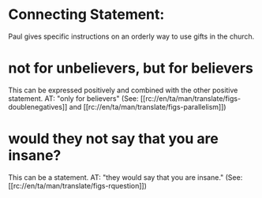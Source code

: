 # Connecting Statement:

Paul gives specific instructions on an orderly way to use gifts in the church.

# not for unbelievers, but for believers

This can be expressed positively and combined with the other positive statement. AT: "only for believers" (See: [[rc://en/ta/man/translate/figs-doublenegatives]] and [[rc://en/ta/man/translate/figs-parallelism]])

# would they not say that you are insane?

This can be a statement. AT: "they would say that you are insane." (See: [[rc://en/ta/man/translate/figs-rquestion]])